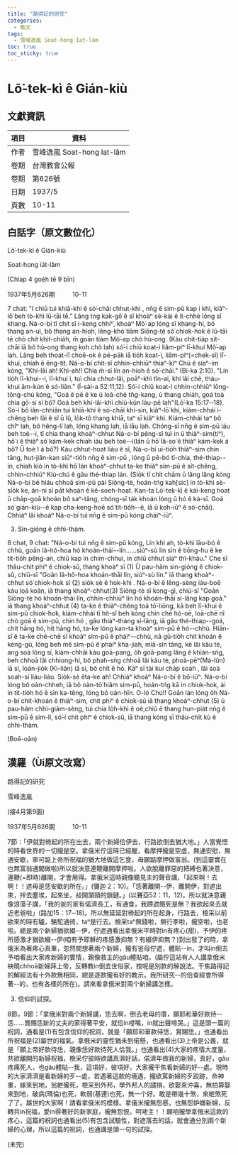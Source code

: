 ```yaml
---
title: "路得記的研究"
categories:
  - 散文
tags:
  - 雪峰逸嵐 Soat-hong Iat-lâm
toc: true
toc_sticky: true
---
```


# Lō͘-tek-kì ê Gián-kiù

## 文獻資訊

| 項目 | 資料 |
|---|---|
| 作者 | 雪峰逸嵐 Soat-hong Iat-lâm |
| 卷期 | 台灣教會公報 |
| 卷期 | 第626號 |
| 日期 | 1937/5 |
| 頁數 | 10-11 |

## 白話字（原文數位化）

Lō͘-tek-kì ê Gián-kiù

Soat-hong ia̍t-lâm

(Chiap 4 goe̍h tē 9 bīn)

1937年5月626期          10-11

7 chat: "I chiū tuì khiā-khí ê só͘-chāi chhut-khì , nn̄g ê sim-pū kap i khì, kiâⁿ-lō͘ beh tò-khì Iû-tāi tē." Lâng tng kak-gō͘ ê sî khoàⁿ sè-kài ê it-chhè lóng sī khang. Ná-o-bí tī chit sî í-keng chhíⁿ, khoàⁿ Mô͘-ap lóng sī khang-hi, bô thang an-uì, bô thang an-hioh, lêng-khó͘ tiàm Siōng-tè só͘ chiok-hok ê Iû-tāi tē chò chit khit-chia̍h, m̄ goān tiàm Mô͘-ap chò hù-ong. (Kàu chit-tia̍p si̍t-chāi iā bô hù-ong thang koh chò lah) só͘-í chiū koat-ì liâm-piⁿ lī-khui Mô͘-ap lah. Lâng beh thoat-lī choē-ok ê pé-pa̍k iā tio̍h koat-ì, liâm-piⁿ(=chek-sî) lī-khui, chiah ē ēng-tit. Ná-o-bí chit-sî chhin-chhiūⁿ thiaⁿ-kìⁿ Chú ê siaⁿ-im kóng, "Khí-lâi ah! Khì-ah!! Chia m̄-sī lín an-hioh ê só͘-chāi." (Bí-ka 2:10). "Lín tio̍h lī-khui--i, lī-khui i, tuì chia chhut-lâi, poāⁿ-khì tîn-ai, khí lâi chē, tháu-khui ām-kún ê só-liān." (Í-sài-a 52:11,12). Só͘-í chiū koat-ì chhin-chhiūⁿ lōng-tōng-chú kóng, "Goá ê pē ê ke ū loā-chē tn̂g-kang, ū thang chia̍h, goá toà chia gō-sí sī bô? Goá beh khí-lâi-khì chiū-kūn lāu-pē lah"(Lō͘-ka 15:17─18). Só͘-í bô iân-chhiân tuì khiā-khí ê só͘-chāi khí-sin, kiâⁿ-lō͘ khì, kiám-chhái í-chêng beh lâi ê sî ū lû, lo̍k-tô thang khiā, taⁿ sī kiâⁿ khì. Kiám-chhái taⁿ bô chîⁿ lah, bô hêng-lí lah, lóng khang lah, iā lāu lah. Chóng-sī nn̄g ê sim-pū iáu beh toè--i, tī chia thang khoàⁿ-chhut Ná-o-bí pêng-sî tuì in ū thiàⁿ-sim(tiⁿ), hō͘ i ê thiàⁿ só͘ kám-kek chiah iáu beh toè--i(lán ū hō͘ Iâ-so͘ ê thiàⁿ kám-kek á bô? Ū toè I á bô?) Kàu chhut-hoat liáu ê sî, Ná-o-bí uī-tio̍h thiàⁿ-sim chin tāng, hut-jiân-kan siūⁿ-tio̍h nn̄g ê sim-pū , lóng ū pē-bó tī-chia, thé-thiap--in, chiah kiò in tò-khì hō͘ lán khoàⁿ-chhut ta-ke thiàⁿ sim-pū ê si̍t-chêng, chhin-chhiūⁿ Kiù-chú ê gâu thé-thiap lán. (Sio̍k tī chit chām ū lâng lâng kóng Ná-o-bí bē hiáu chhoā sim-pū pài Siōng-tè, hoán-tńg kah[sic] in tò-khì sè-sio̍k ke, án-ni sī pa̍t khoán ê ké-soeh-hoat. Kan-ta Lō͘-tek-kì ê kái-keng hoat ū cha̍p-goā khoán bô saⁿ-tâng, chóng-sī ta̍k khoán lóng ū hó ê kà-sī. Goá só͘ gián-kiù--ê kap cha-keng-hoē só͘ tit-tio̍h--ê, iā ū koh-iūⁿ ê só͘-chāi). Chhiáⁿ lâi khoàⁿ Ná-o-bí tuì nn̄g ê sim-pū kóng cháiⁿ-iūⁿ.

3. Sìn-gióng ê chhì-thàm.

8 chat, 9 chat: "Ná-o-bí tuì nn̄g ê sim-pū kóng, Lín khì ah, tò-khì lāu-bó ê chhù, goān Iâ-hô-hoa hó khoán-thāi--lín......siúⁿ-sù lín sin ê tiōng-hu ê ke tit-tio̍h pêng-an, chiū kap in chim-chhuì, in chiū chhut siaⁿ thî-khàu." Che sī thâu-chi̍t phiⁿ ê chiok-sû, thang khoàⁿ sī (1) Ū pau-hâm sìn-gióng ê chiok-sû, chiū-sī "Goān Iâ-hô-hoa khoán-thāi lín, siúⁿ-sù lín." iā thang khoàⁿ-chhut só͘ chiok-hok sī (2) sio̍k sè ê hok-khì . Ná-o-bí ê lêng-sèng iáu-boē kàu loā koân, iā thang khoàⁿ-chhut(3) Siōng-tè sī kong-gī, chiū-sī "Goān Siōng-tè hó khoán-thāi lín, chhin-chhiūⁿ lín hó khoán-thāi sí-lâng kap goá." iā thang khoàⁿ-chhut (4) ta-ke ê thiàⁿ-chêng toā tō͘-liōng, kā beh lī-khui ê sim-pū chiok-hok, kiám-chhái tī hit-sî beh kóng chin chē hó-oē, loā-chē nî chò goá ê sim-pū, chin hó , gâu thiàⁿ-thàng sí-lâng, iā gâu thé-thiap--goá, chit hāng hó, hit hāng hó, ta-ke lóng kan-ta khoàⁿ sim-pū ê hó--chhù. Hiān-sî ê ta-ke chē-chē sī khoàⁿ sim-pū ê pháiⁿ--chhù, nā gū-tio̍h chit khoán ê kéng-gū, lóng beh mē sim-pū ê pháiⁿ kha-jiah, miā-sîn tāng, kè lâi kàu tè, ang soà lóng sí, kiám-chhái kàu goā-pang, o̍h goā-pang lâng ê khiàn-sńg, beh chhoā lâi chhiong-hí, bô phah-sǹg chhoā lâi kàu tè, phoà-pēⁿ(Má-lûn) iā sí, loán-jio̍k (Ki-liân) iā sí, bô chi̍t ê hó. Káⁿ sī tài kuí cha̍p soah , lâi soà soah-sí liáu-liáu. Sio̍k-sè êta-ke ah! Chhiáⁿ khoàⁿ Ná-o-bí ê bô͘-iūⁿ. Ná-o-bí lóng bô oàn-chheh, iā bô oàn-tò͘ hiâm sim-pū, hoán-tńg kā in chiok-hok, ài in tit-tio̍h hó ê sin ka-têng, lóng bô oàn-hīn. O-ló Chú!! Goān lán lóng o̍h Ná-o-bí chit-khoán ê thiàⁿ-sim, chit phiⁿ ê chiok-sû iā thang khoàⁿ-chhut (5) ū pau-hâm chhì-giām-sèng, tuì chia lo̍h-khì ê oē,chiū ē thang hun-pia̍t nn̄g ê sim-pū ê sim-lí, só͘-í chit phiⁿ ê chiok-sû, iā thang kóng sī thâu-chi̍t kù ê chhì-thàm.

(Boē-oân)

## 漢羅（Ùi原文改寫）

路得記的研究

雪峰逸嵐

(接4月第9面)

1937年5月626期          10-11

7節：「伊就對徛起的所在出去，兩个新婦佮伊去，行路欲倒去猶大地。」人當覺悟的時看世界的一切攏是空。拿俄米佇這時已經醒，看摩押攏是空虛，無通安慰，無通安歇，寧可踮上帝所祝福的猶大地做這乞食，毋願踮摩押做富翁。(到這霎實在也無富翁通閣做啦)所以就決意連鞭離開摩押啦。人欲脫離罪惡的把縛也著決意，連鞭(=即時)離開，才會用得。拿俄米這時親像聽見主的聲音講，「起來啊！去啊！！遮毋是恁安歇的所在。」(彌迦 2：10)。「恁著離開--伊，離開伊，對遮出來，拌去塵埃，起來坐，敁開頷頸的鎖鏈。」(以賽亞52：11，12)。所以就決意親像浪蕩子講，「我的爸的家有偌濟長工，有通食，我蹛遮餓死是無？我欲起來去就近老爸啦」(路加15：17─18)。所以無延延對徛起的所在起身，行路去，檢采以前欲來的時有驢，駱駝通徛，taⁿ是行去。檢采taⁿ無錢啦，無行李啦，攏空啦，也老啦。總是兩个新婦猶欲綴--伊，佇遮通看出拿俄米平時對in有疼心(甜)，予伊的疼所感激才猶欲綴--伊(咱有予耶穌的疼感激抑無？有綴伊抑無？)到出發了的時，拿俄米為著疼心真重，忽然間想著兩个新婦，攏有爸母佇遮，體貼--in，才叫in倒去予咱看出大家疼新婦的實情，親像救主的gâu體貼咱。(屬佇這站有人人講拿俄米袂曉chhoā新婦拜上帝，反轉教in倒去世俗家，按呢是別款的解說法。干焦路得記的解經法有十外款無相同，總是逐款攏有好的教示。我所研究--的佮查經會所得著--的，也有各樣的所在)。請來看拿俄米對兩个新婦講怎樣。

3. 信仰的試探。

8節，9節：「拿俄米對兩个新婦講，恁去啊，倒去老母的厝，願耶和華好款待--恁......賞賜恁新的丈夫的家得著平安，就佮in唚嘴，in就出聲啼哭。」這是頭一篇的祝詞，通看是(1)有包含信仰的祝詞，就是「願耶和華款待恁，賞賜恁。」也通看出所祝福是(2)屬世的福氣。拿俄米的靈性猶未到偌懸，也通看出(3)上帝是公義，就是「願上帝好款待恁，親像恁好款待死人佮我。」也通看出(4)大家的疼情大度量，共欲離開的新婦祝福，檢采佇彼時欲講真濟好話，偌濟年做我的新婦，真好，gâu疼痛死人，也gâu體貼--我，這項好，彼項好，大家攏干焦看新婦的好--處。現時的大家濟濟是看新婦的歹--處，若遇著這款的境遇，攏欲罵新婦的歹跤跡，命神重，嫁來到地，翁紲攏死，檢采到外邦，學外邦人的譴損，欲娶來沖喜，無拍算娶來到地，破病(瑪倫)也死，軟弱(基連)也死，無一个好。敢是帶幾十煞，來紲煞死了了。屬世的大家啊！請看拿俄米的模樣。拿俄米攏無怨慼，也無怨妒嫌新婦，反轉共in祝福，愛in得著好的新家庭，攏無怨恨。呵咾主！！願咱攏學拿俄米這款的疼心，這篇的祝詞也通看出(5)有包含試驗性，對遮落去的話，就會通分別兩个新婦的心理，所以這篇的祝詞，也通講是頭一句的試探。

(未完)
